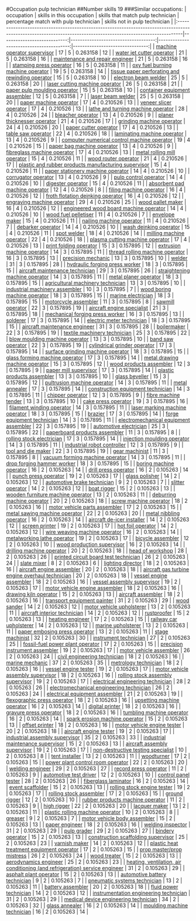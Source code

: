 #Occupation pulp technician
##Number skills 19
###Similar occupations:
| occupation                                                                                                                                                    |   skills in this occupation |   skills that match pulp technician |   percentage match with pulp technician |   skills not in pulp technician |
|:--------------------------------------------------------------------------------------------------------------------------------------------------------------|----------------------------:|------------------------------------:|----------------------------------------:|--------------------------------:|
| [machine operator supervisor](machine_operator_supervisor.md)                                                                                                 |                          17 |                                   5 |                                0.263158 |                              12 |
| [water jet cutter operator](water_jet_cutter_operator.md)                                                                                                     |                          21 |                                   5 |                                0.263158 |                              16 |
| [maintenance and repair engineer](maintenance_and_repair_engineer.md)                                                                                         |                          21 |                                   5 |                                0.263158 |                              16 |
| [stamping press operator](stamping_press_operator.md)                                                                                                         |                          16 |                                   5 |                                0.263158 |                              11 |
| [oxy fuel burning machine operator](oxy_fuel_burning_machine_operator.md)                                                                                     |                          19 |                                   5 |                                0.263158 |                              14 |
| [tissue paper perforating and rewinding operator](tissue_paper_perforating_and_rewinding_operator.md)                                                         |                          15 |                                   5 |                                0.263158 |                              10 |
| [electron beam welder](electron_beam_welder.md)                                                                                                               |                          25 |                                   5 |                                0.263158 |                              20 |
| [laser cutting machine operator](laser_cutting_machine_operator.md)                                                                                           |                          26 |                                   5 |                                0.263158 |                              21 |
| [paper pulp moulding operator](paper_pulp_moulding_operator.md)                                                                                               |                          15 |                                   5 |                                0.263158 |                              10 |
| [container equipment assembler](container_equipment_assembler.md)                                                                                             |                          12 |                                   5 |                                0.263158 |                               7 |
| [laser beam welder](laser_beam_welder.md)                                                                                                                     |                          25 |                                   5 |                                0.263158 |                              20 |
| [paper machine operator](paper_machine_operator.md)                                                                                                           |                          17 |                                   4 |                                0.210526 |                              13 |
| [veneer slicer operator](veneer_slicer_operator.md)                                                                                                           |                          17 |                                   4 |                                0.210526 |                              13 |
| [lathe and turning machine operator](lathe_and_turning_machine_operator.md)                                                                                   |                          28 |                                   4 |                                0.210526 |                              24 |
| [bleacher operator](bleacher_operator.md)                                                                                                                     |                          13 |                                   4 |                                0.210526 |                               9 |
| [planer thicknesser operator](planer_thicknesser_operator.md)                                                                                                 |                          21 |                                   4 |                                0.210526 |                              17 |
| [grinding machine operator](grinding_machine_operator.md)                                                                                                     |                          24 |                                   4 |                                0.210526 |                              20 |
| [paper cutter operator](paper_cutter_operator.md)                                                                                                             |                          17 |                                   4 |                                0.210526 |                              13 |
| [table saw operator](table_saw_operator.md)                                                                                                                   |                          22 |                                   4 |                                0.210526 |                              18 |
| [laminating machine operator](laminating_machine_operator.md)                                                                                                 |                          13 |                                   4 |                                0.210526 |                               9 |
| [computer numerical control machine operator](computer_numerical_control_machine_operator.md)                                                                 |                          19 |                                   4 |                                0.210526 |                              15 |
| [paper bag machine operator](paper_bag_machine_operator.md)                                                                                                   |                          13 |                                   4 |                                0.210526 |                               9 |
| [fibreglass machine operator](fibreglass_machine_operator.md)                                                                                                 |                          17 |                                   4 |                                0.210526 |                              13 |
| [metal rolling mill operator](metal_rolling_mill_operator.md)                                                                                                 |                          15 |                                   4 |                                0.210526 |                              11 |
| [wood router operator](wood_router_operator.md)                                                                                                               |                          21 |                                   4 |                                0.210526 |                              17 |
| [plastic and rubber products manufacturing supervisor](plastic_and_rubber_products_manufacturing_supervisor.md)                                               |                          15 |                                   4 |                                0.210526 |                              11 |
| [paper stationery machine operator](paper_stationery_machine_operator.md)                                                                                     |                          14 |                                   4 |                                0.210526 |                              10 |
| [corrugator operator](corrugator_operator.md)                                                                                                                 |                          13 |                                   4 |                                0.210526 |                               9 |
| [pulp control operator](pulp_control_operator.md)                                                                                                             |                          14 |                                   4 |                                0.210526 |                              10 |
| [digester operator](digester_operator.md)                                                                                                                     |                          15 |                                   4 |                                0.210526 |                              11 |
| [absorbent pad machine operator](absorbent_pad_machine_operator.md)                                                                                           |                          12 |                                   4 |                                0.210526 |                               8 |
| [filing machine operator](filing_machine_operator.md)                                                                                                         |                          16 |                                   4 |                                0.210526 |                              12 |
| [froth flotation deinking operator](froth_flotation_deinking_operator.md)                                                                                     |                          16 |                                   4 |                                0.210526 |                              12 |
| [engraving machine operator](engraving_machine_operator.md)                                                                                                   |                          29 |                                   4 |                                0.210526 |                              25 |
| [wood pallet maker](wood_pallet_maker.md)                                                                                                                     |                          16 |                                   4 |                                0.210526 |                              12 |
| [engineered wood board machine operator](engineered_wood_board_machine_operator.md)                                                                           |                          14 |                                   4 |                                0.210526 |                              10 |
| [wood fuel pelletiser](wood_fuel_pelletiser.md)                                                                                                               |                          11 |                                   4 |                                0.210526 |                               7 |
| [envelope maker](envelope_maker.md)                                                                                                                           |                          15 |                                   4 |                                0.210526 |                              11 |
| [nailing machine operator](nailing_machine_operator.md)                                                                                                       |                          11 |                                   4 |                                0.210526 |                               7 |
| [debarker operator](debarker_operator.md)                                                                                                                     |                          14 |                                   4 |                                0.210526 |                              10 |
| [wash deinking operator](wash_deinking_operator.md)                                                                                                           |                          15 |                                   4 |                                0.210526 |                              11 |
| [spot welder](spot_welder.md)                                                                                                                                 |                          18 |                                   4 |                                0.210526 |                              14 |
| [milling machine operator](milling_machine_operator.md)                                                                                                       |                          22 |                                   4 |                                0.210526 |                              18 |
| [plasma cutting machine operator](plasma_cutting_machine_operator.md)                                                                                         |                          17 |                                   4 |                                0.210526 |                              13 |
| [print folding operator](print_folding_operator.md)                                                                                                           |                          15 |                                   3 |                                0.157895 |                              12 |
| [extrusion machine operator](extrusion_machine_operator.md)                                                                                                   |                          14 |                                   3 |                                0.157895 |                              11 |
| [thread rolling machine operator](thread_rolling_machine_operator.md)                                                                                         |                          16 |                                   3 |                                0.157895 |                              13 |
| [precision mechanic](precision_mechanic.md)                                                                                                                   |                          13 |                                   3 |                                0.157895 |                              10 |
| [welder](welder.md)                                                                                                                                           |                          31 |                                   3 |                                0.157895 |                              28 |
| [hydraulic forging press worker](hydraulic_forging_press_worker.md)                                                                                           |                          18 |                                   3 |                                0.157895 |                              15 |
| [aircraft maintenance technician](aircraft_maintenance_technician.md)                                                                                         |                          29 |                                   3 |                                0.157895 |                              26 |
| [straightening machine operator](straightening_machine_operator.md)                                                                                           |                          14 |                                   3 |                                0.157895 |                              11 |
| [metal planer operator](metal_planer_operator.md)                                                                                                             |                          18 |                                   3 |                                0.157895 |                              15 |
| [agricultural machinery technician](agricultural_machinery_technician.md)                                                                                     |                          13 |                                   3 |                                0.157895 |                              10 |
| [industrial machinery assembler](industrial_machinery_assembler.md)                                                                                           |                          10 |                                   3 |                                0.157895 |                               7 |
| [wood boring machine operator](wood_boring_machine_operator.md)                                                                                               |                          18 |                                   3 |                                0.157895 |                              15 |
| [marine electrician](marine_electrician.md)                                                                                                                   |                          18 |                                   3 |                                0.157895 |                              15 |
| [motorcycle assembler](motorcycle_assembler.md)                                                                                                               |                          11 |                                   3 |                                0.157895 |                               8 |
| [sawmill operator](sawmill_operator.md)                                                                                                                       |                          22 |                                   3 |                                0.157895 |                              19 |
| [aircraft engine specialist](aircraft_engine_specialist.md)                                                                                                   |                          21 |                                   3 |                                0.157895 |                              18 |
| [mechanical forging press worker](mechanical_forging_press_worker.md)                                                                                         |                          16 |                                   3 |                                0.157895 |                              13 |
| [solderer](solderer.md)                                                                                                                                       |                          17 |                                   3 |                                0.157895 |                              14 |
| [electric meter technician](electric_meter_technician.md)                                                                                                     |                          18 |                                   3 |                                0.157895 |                              15 |
| [aircraft maintenance engineer](aircraft_maintenance_engineer.md)                                                                                             |                          31 |                                   3 |                                0.157895 |                              28 |
| [boilermaker](boilermaker.md)                                                                                                                                 |                          22 |                                   3 |                                0.157895 |                              19 |
| [textile machinery technician](textile_machinery_technician.md)                                                                                               |                          25 |                                   3 |                                0.157895 |                              22 |
| [blow moulding machine operator](blow_moulding_machine_operator.md)                                                                                           |                          13 |                                   3 |                                0.157895 |                              10 |
| [band saw operator](band_saw_operator.md)                                                                                                                     |                          22 |                                   3 |                                0.157895 |                              19 |
| [cylindrical grinder operator](cylindrical_grinder_operator.md)                                                                                               |                          17 |                                   3 |                                0.157895 |                              14 |
| [surface grinding machine operator](surface_grinding_machine_operator.md)                                                                                     |                          18 |                                   3 |                                0.157895 |                              15 |
| [glass forming machine operator](glass_forming_machine_operator.md)                                                                                           |                          17 |                                   3 |                                0.157895 |                              14 |
| [metal drawing machine operator](metal_drawing_machine_operator.md)                                                                                           |                          15 |                                   3 |                                0.157895 |                              12 |
| [wood products assembler](wood_products_assembler.md)                                                                                                         |                          12 |                                   3 |                                0.157895 |                               9 |
| [paper mill supervisor](paper_mill_supervisor.md)                                                                                                             |                          17 |                                   3 |                                0.157895 |                              14 |
| [plastic products assembler](plastic_products_assembler.md)                                                                                                   |                          13 |                                   3 |                                0.157895 |                              10 |
| [glass beveller](glass_beveller.md)                                                                                                                           |                          15 |                                   3 |                                0.157895 |                              12 |
| [pultrusion machine operator](pultrusion_machine_operator.md)                                                                                                 |                          14 |                                   3 |                                0.157895 |                              11 |
| [metal annealer](metal_annealer.md)                                                                                                                           |                          17 |                                   3 |                                0.157895 |                              14 |
| [construction equipment technician](construction_equipment_technician.md)                                                                                     |                          14 |                                   3 |                                0.157895 |                              11 |
| [chipper operator](chipper_operator.md)                                                                                                                       |                          12 |                                   3 |                                0.157895 |                               9 |
| [fibre machine tender](fibre_machine_tender.md)                                                                                                               |                          13 |                                   3 |                                0.157895 |                              10 |
| [cake press operator](cake_press_operator.md)                                                                                                                 |                          19 |                                   3 |                                0.157895 |                              16 |
| [filament winding operator](filament_winding_operator.md)                                                                                                     |                          14 |                                   3 |                                0.157895 |                              11 |
| [laser marking machine operator](laser_marking_machine_operator.md)                                                                                           |                          18 |                                   3 |                                0.157895 |                              15 |
| [brazier](brazier.md)                                                                                                                                         |                          17 |                                   3 |                                0.157895 |                              14 |
| [forge equipment technician](forge_equipment_technician.md)                                                                                                   |                          14 |                                   3 |                                0.157895 |                              11 |
| [electromechanical equipment assembler](electromechanical_equipment_assembler.md)                                                                             |                          22 |                                   3 |                                0.157895 |                              19 |
| [automotive electrician](automotive_electrician.md)                                                                                                           |                          25 |                                   3 |                                0.157895 |                              22 |
| [paperboard products assembler](paperboard_products_assembler.md)                                                                                             |                          11 |                                   3 |                                0.157895 |                               8 |
| [rolling stock electrician](rolling_stock_electrician.md)                                                                                                     |                          17 |                                   3 |                                0.157895 |                              14 |
| [injection moulding operator](injection_moulding_operator.md)                                                                                                 |                          14 |                                   3 |                                0.157895 |                              11 |
| [industrial robot controller](industrial_robot_controller.md)                                                                                                 |                          12 |                                   3 |                                0.157895 |                               9 |
| [tool and die maker](tool_and_die_maker.md)                                                                                                                   |                          22 |                                   3 |                                0.157895 |                              19 |
| [gear machinist](gear_machinist.md)                                                                                                                           |                          11 |                                   3 |                                0.157895 |                               8 |
| [vacuum forming machine operator](vacuum_forming_machine_operator.md)                                                                                         |                          14 |                                   3 |                                0.157895 |                              11 |
| [drop forging hammer worker](drop_forging_hammer_worker.md)                                                                                                   |                          18 |                                   3 |                                0.157895 |                              15 |
| [boring machine operator](boring_machine_operator.md)                                                                                                         |                          16 |                                   2 |                                0.105263 |                              14 |
| [drill press operator](drill_press_operator.md)                                                                                                               |                          16 |                                   2 |                                0.105263 |                              14 |
| [punch press operator](punch_press_operator.md)                                                                                                               |                          19 |                                   2 |                                0.105263 |                              17 |
| [glass polisher](glass_polisher.md)                                                                                                                           |                          14 |                                   2 |                                0.105263 |                              12 |
| [automotive brake technician](automotive_brake_technician.md)                                                                                                 |                           9 |                                   2 |                                0.105263 |                               7 |
| [slitter operator](slitter_operator.md)                                                                                                                       |                          14 |                                   2 |                                0.105263 |                              12 |
| [boat rigger](boat_rigger.md)                                                                                                                                 |                          15 |                                   2 |                                0.105263 |                              13 |
| [wooden furniture machine operator](wooden_furniture_machine_operator.md)                                                                                     |                          13 |                                   2 |                                0.105263 |                              11 |
| [deburring machine operator](deburring_machine_operator.md)                                                                                                   |                          20 |                                   2 |                                0.105263 |                              18 |
| [screw machine operator](screw_machine_operator.md)                                                                                                           |                          18 |                                   2 |                                0.105263 |                              16 |
| [motor vehicle parts assembler](motor_vehicle_parts_assembler.md)                                                                                             |                          17 |                                   2 |                                0.105263 |                              15 |
| [metal sawing machine operator](metal_sawing_machine_operator.md)                                                                                             |                          22 |                                   2 |                                0.105263 |                              20 |
| [metal nibbling operator](metal_nibbling_operator.md)                                                                                                         |                          16 |                                   2 |                                0.105263 |                              14 |
| [aircraft de-icer installer](aircraft_de-icer_installer.md)                                                                                                   |                          14 |                                   2 |                                0.105263 |                              12 |
| [screen printer](screen_printer.md)                                                                                                                           |                          19 |                                   2 |                                0.105263 |                              17 |
| [hot foil operator](hot_foil_operator.md)                                                                                                                     |                          14 |                                   2 |                                0.105263 |                              12 |
| [wire weaving machine operator](wire_weaving_machine_operator.md)                                                                                             |                          16 |                                   2 |                                0.105263 |                              14 |
| [metalworking lathe operator](metalworking_lathe_operator.md)                                                                                                 |                          19 |                                   2 |                                0.105263 |                              17 |
| [bicycle assembler](bicycle_assembler.md)                                                                                                                     |                          12 |                                   2 |                                0.105263 |                              10 |
| [wood production supervisor](wood_production_supervisor.md)                                                                                                   |                          16 |                                   2 |                                0.105263 |                              14 |
| [drilling machine operator](drilling_machine_operator.md)                                                                                                     |                          20 |                                   2 |                                0.105263 |                              18 |
| [head of workshop](head_of_workshop.md)                                                                                                                       |                          28 |                                   2 |                                0.105263 |                              26 |
| [printed circuit board test technician](printed_circuit_board_test_technician.md)                                                                             |                          26 |                                   2 |                                0.105263 |                              24 |
| [slate mixer](slate_mixer.md)                                                                                                                                 |                           8 |                                   2 |                                0.105263 |                               6 |
| [lighting director](lighting_director.md)                                                                                                                     |                          18 |                                   2 |                                0.105263 |                              16 |
| [aircraft engine assembler](aircraft_engine_assembler.md)                                                                                                     |                          20 |                                   2 |                                0.105263 |                              18 |
| [aircraft gas turbine engine overhaul technician](aircraft_gas_turbine_engine_overhaul_technician.md)                                                         |                          20 |                                   2 |                                0.105263 |                              18 |
| [vessel engine assembler](vessel_engine_assembler.md)                                                                                                         |                          18 |                                   2 |                                0.105263 |                              16 |
| [vessel assembly supervisor](vessel_assembly_supervisor.md)                                                                                                   |                          19 |                                   2 |                                0.105263 |                              17 |
| [motor vehicle engine assembler](motor_vehicle_engine_assembler.md)                                                                                           |                          18 |                                   2 |                                0.105263 |                              16 |
| [drawing kiln operator](drawing_kiln_operator.md)                                                                                                             |                          15 |                                   2 |                                0.105263 |                              13 |
| [aircraft assembler](aircraft_assembler.md)                                                                                                                   |                          18 |                                   2 |                                0.105263 |                              16 |
| [transport equipment painter](transport_equipment_painter.md)                                                                                                 |                          31 |                                   2 |                                0.105263 |                              29 |
| [wood sander](wood_sander.md)                                                                                                                                 |                          14 |                                   2 |                                0.105263 |                              12 |
| [motor vehicle upholsterer](motor_vehicle_upholsterer.md)                                                                                                     |                          13 |                                   2 |                                0.105263 |                              11 |
| [aircraft interior technician](aircraft_interior_technician.md)                                                                                               |                          14 |                                   2 |                                0.105263 |                              12 |
| [rustproofer](rustproofer.md)                                                                                                                                 |                          15 |                                   2 |                                0.105263 |                              13 |
| [heating engineer](heating_engineer.md)                                                                                                                       |                          17 |                                   2 |                                0.105263 |                              15 |
| [railway car upholsterer](railway_car_upholsterer.md)                                                                                                         |                          14 |                                   2 |                                0.105263 |                              12 |
| [marine upholsterer](marine_upholsterer.md)                                                                                                                   |                          13 |                                   2 |                                0.105263 |                              11 |
| [paper embosing press operator](paper_embosing_press_operator.md)                                                                                             |                          13 |                                   2 |                                0.105263 |                              11 |
| [stage machinist](stage_machinist.md)                                                                                                                         |                          32 |                                   2 |                                0.105263 |                              30 |
| [instrument technician](instrument_technician.md)                                                                                                             |                          27 |                                   2 |                                0.105263 |                              25 |
| [fossil-fuel power plant operator](fossil-fuel_power_plant_operator.md)                                                                                       |                          17 |                                   2 |                                0.105263 |                              15 |
| [precision instrument assembler](precision_instrument_assembler.md)                                                                                           |                          19 |                                   2 |                                0.105263 |                              17 |
| [motor vehicle assembler](motor_vehicle_assembler.md)                                                                                                         |                          26 |                                   2 |                                0.105263 |                              24 |
| [civil engineering technician](civil_engineering_technician.md)                                                                                               |                          18 |                                   2 |                                0.105263 |                              16 |
| [marine mechanic](marine_mechanic.md)                                                                                                                         |                          37 |                                   2 |                                0.105263 |                              35 |
| [metrology technician](metrology_technician.md)                                                                                                               |                          18 |                                   2 |                                0.105263 |                              16 |
| [vessel engine tester](vessel_engine_tester.md)                                                                                                               |                          19 |                                   2 |                                0.105263 |                              17 |
| [motor vehicle assembly supervisor](motor_vehicle_assembly_supervisor.md)                                                                                     |                          18 |                                   2 |                                0.105263 |                              16 |
| [rolling stock assembly supervisor](rolling_stock_assembly_supervisor.md)                                                                                     |                          19 |                                   2 |                                0.105263 |                              17 |
| [electrical engineering technician](electrical_engineering_technician.md)                                                                                     |                          28 |                                   2 |                                0.105263 |                              26 |
| [electromechanical engineering technician](electromechanical_engineering_technician.md)                                                                       |                          26 |                                   2 |                                0.105263 |                              24 |
| [electrical equipment assembler](electrical_equipment_assembler.md)                                                                                           |                          21 |                                   2 |                                0.105263 |                              19 |
| [flexographic press operator](flexographic_press_operator.md)                                                                                                 |                          18 |                                   2 |                                0.105263 |                              16 |
| [upsetting machine operator](upsetting_machine_operator.md)                                                                                                   |                          16 |                                   2 |                                0.105263 |                              14 |
| [digital printer](digital_printer.md)                                                                                                                         |                          18 |                                   2 |                                0.105263 |                              16 |
| [gravure press operator](gravure_press_operator.md)                                                                                                           |                          18 |                                   2 |                                0.105263 |                              16 |
| [tumbling machine operator](tumbling_machine_operator.md)                                                                                                     |                          16 |                                   2 |                                0.105263 |                              14 |
| [spark erosion machine operator](spark_erosion_machine_operator.md)                                                                                           |                          15 |                                   2 |                                0.105263 |                              13 |
| [offset printer](offset_printer.md)                                                                                                                           |                          18 |                                   2 |                                0.105263 |                              16 |
| [motor vehicle engine tester](motor_vehicle_engine_tester.md)                                                                                                 |                          20 |                                   2 |                                0.105263 |                              18 |
| [aircraft engine tester](aircraft_engine_tester.md)                                                                                                           |                          19 |                                   2 |                                0.105263 |                              17 |
| [industrial assembly supervisor](industrial_assembly_supervisor.md)                                                                                           |                          35 |                                   2 |                                0.105263 |                              33 |
| [industrial maintenance supervisor](industrial_maintenance_supervisor.md)                                                                                     |                          15 |                                   2 |                                0.105263 |                              13 |
| [aircraft assembly supervisor](aircraft_assembly_supervisor.md)                                                                                               |                          19 |                                   2 |                                0.105263 |                              17 |
| [non-destructive testing specialist](non-destructive_testing_specialist.md)                                                                                   |                          10 |                                   2 |                                0.105263 |                               8 |
| [tent installer](tent_installer.md)                                                                                                                           |                          13 |                                   2 |                                0.105263 |                              11 |
| [woodturner](woodturner.md)                                                                                                                                   |                          17 |                                   2 |                                0.105263 |                              15 |
| [power plant control room operator](power_plant_control_room_operator.md)                                                                                     |                          22 |                                   2 |                                0.105263 |                              20 |
| [welding engineer](welding_engineer.md)                                                                                                                       |                          29 |                                   2 |                                0.105263 |                              27 |
| [record press operator](record_press_operator.md)                                                                                                             |                          11 |                                   2 |                                0.105263 |                               9 |
| [automotive test driver](automotive_test_driver.md)                                                                                                           |                          12 |                                   2 |                                0.105263 |                              10 |
| [control panel tester](control_panel_tester.md)                                                                                                               |                          28 |                                   2 |                                0.105263 |                              26 |
| [fiberglass laminator](fiberglass_laminator.md)                                                                                                               |                          16 |                                   2 |                                0.105263 |                              14 |
| [event scaffolder](event_scaffolder.md)                                                                                                                       |                          15 |                                   2 |                                0.105263 |                              13 |
| [rolling stock engine tester](rolling_stock_engine_tester.md)                                                                                                 |                          19 |                                   2 |                                0.105263 |                              17 |
| [rolling stock assembler](rolling_stock_assembler.md)                                                                                                         |                          17 |                                   2 |                                0.105263 |                              15 |
| [ground rigger](ground_rigger.md)                                                                                                                             |                          12 |                                   2 |                                0.105263 |                              10 |
| [rubber products machine operator](rubber_products_machine_operator.md)                                                                                       |                          11 |                                   2 |                                0.105263 |                               9 |
| [high rigger](high_rigger.md)                                                                                                                                 |                          22 |                                   2 |                                0.105263 |                              20 |
| [lacquer maker](lacquer_maker.md)                                                                                                                             |                          13 |                                   2 |                                0.105263 |                              11 |
| [plastic rolling machine operator](plastic_rolling_machine_operator.md)                                                                                       |                          10 |                                   2 |                                0.105263 |                               8 |
| [greaser](greaser.md)                                                                                                                                         |                           9 |                                   2 |                                0.105263 |                               7 |
| [motor vehicle body assembler](motor_vehicle_body_assembler.md)                                                                                               |                          15 |                                   2 |                                0.105263 |                              13 |
| [paper engineer](paper_engineer.md)                                                                                                                           |                          18 |                                   2 |                                0.105263 |                              16 |
| [welding inspector](welding_inspector.md)                                                                                                                     |                          31 |                                   2 |                                0.105263 |                              29 |
| [pulp grader](pulp_grader.md)                                                                                                                                 |                          29 |                                   2 |                                0.105263 |                              27 |
| [bindery operator](bindery_operator.md)                                                                                                                       |                          15 |                                   2 |                                0.105263 |                              13 |
| [construction scaffolding supervisor](construction_scaffolding_supervisor.md)                                                                                 |                          25 |                                   2 |                                0.105263 |                              23 |
| [varnish maker](varnish_maker.md)                                                                                                                             |                          14 |                                   2 |                                0.105263 |                              12 |
| [plastic heat treatment equipment operator](plastic_heat_treatment_equipment_operator.md)                                                                     |                          17 |                                   2 |                                0.105263 |                              15 |
| [prop master/prop mistress](prop_master-prop_mistress.md)                                                                                                     |                          26 |                                   2 |                                0.105263 |                              24 |
| [wood treater](wood_treater.md)                                                                                                                               |                          15 |                                   2 |                                0.105263 |                              13 |
| [aerodynamics engineer](aerodynamics_engineer.md)                                                                                                             |                          25 |                                   2 |                                0.105263 |                              23 |
| [heating, ventilation, air conditioning (and refrigeration) service engineer](heating,_ventilation,_air_conditioning_(and_refrigeration)_service_engineer.md) |                          31 |                                   2 |                                0.105263 |                              29 |
| [asphalt plant operator](asphalt_plant_operator.md)                                                                                                           |                          15 |                                   2 |                                0.105263 |                              13 |
| [automotive battery technician](automotive_battery_technician.md)                                                                                             |                           9 |                                   2 |                                0.105263 |                               7 |
| [pneumatic systems technician](pneumatic_systems_technician.md)                                                                                               |                          13 |                                   2 |                                0.105263 |                              11 |
| [battery assembler](battery_assembler.md)                                                                                                                     |                          20 |                                   2 |                                0.105263 |                              18 |
| [fluid power technician](fluid_power_technician.md)                                                                                                           |                          14 |                                   2 |                                0.105263 |                              12 |
| [instrumentation engineering technician](instrumentation_engineering_technician.md)                                                                           |                          31 |                                   2 |                                0.105263 |                              29 |
| [medical device engineering technician](medical_device_engineering_technician.md)                                                                             |                          34 |                                   2 |                                0.105263 |                              32 |
| [glass annealer](glass_annealer.md)                                                                                                                           |                          16 |                                   2 |                                0.105263 |                              14 |
| [moulding machine technician](moulding_machine_technician.md)                                                                                                 |                          16 |                                   2 |                                0.105263 |                              14 |
